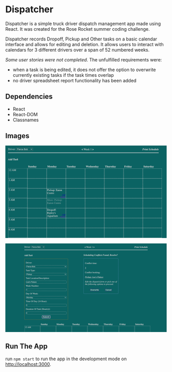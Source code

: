 # Dispatcher

Dispatcher is a simple truck driver dispatch management app made using React. It was created for the Rose Rocket summer coding challenge. 

Dispatcher records Dropoff, Pickup and Other tasks on a basic calendar interface and allows for editing and deletion. It allows users to interact with calendars for 3 different drivers over a span of 52 numbered weeks.

<em>Some user stories were not completed</em>. The unfulfilled requirements were:
- when a task is being edited, it does not offer the option to overwrite currently existing tasks if the task times overlap
- no driver spreadsheet report functionality has been added

## Dependencies

- React
- React-DOM
- Classnames

## Images

![Calendar Interface](https://github.com/eileenlimur/rose_rocket_challenge/blob/master/src/images/dispatcher-calendar.png?raw=true)

![Task Creation/Editing Interface](https://github.com/eileenlimur/rose_rocket_challenge/blob/master/src/images/dispatcher-dashboard.png?raw=true)


## Run The App

run `npm start` to run the app in the development mode on [http://localhost:3000](http://localhost:3000).